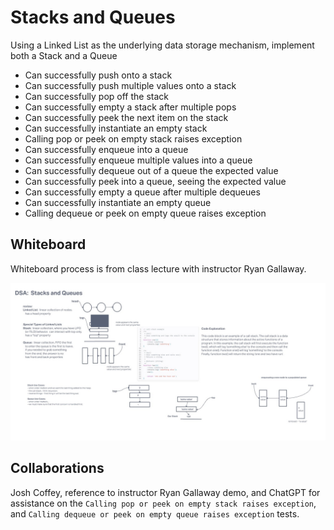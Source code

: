 # Stacks and Queues

Using a Linked List as the underlying data storage mechanism, implement both a Stack and a Queue

- Can successfully push onto a stack
- Can successfully push multiple values onto a stack
- Can successfully pop off the stack
- Can successfully empty a stack after multiple pops
- Can successfully peek the next item on the stack
- Can successfully instantiate an empty stack
- Calling pop or peek on empty stack raises exception
- Can successfully enqueue into a queue
- Can successfully enqueue multiple values into a queue
- Can successfully dequeue out of a queue the expected value
- Can successfully peek into a queue, seeing the expected value
- Can successfully empty a queue after multiple dequeues
- Can successfully instantiate an empty queue
- Calling dequeue or peek on empty queue raises exception

## Whiteboard

Whiteboard process is from class lecture with instructor Ryan Gallaway.

![Whiteboad](../assets/dsa10.jpg)

## Collaborations

Josh Coffey, reference to instructor Ryan Gallaway demo, and ChatGPT for assistance on the `Calling pop or peek on empty stack raises exception`, and `Calling dequeue or peek on empty queue raises exception` tests.
